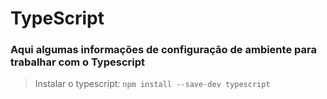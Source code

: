 # TypeScript
### Aqui algumas informações de configuração de ambiente para trabalhar com o Typescript

> Instalar o typescript:
`npm install --save-dev typescript`
